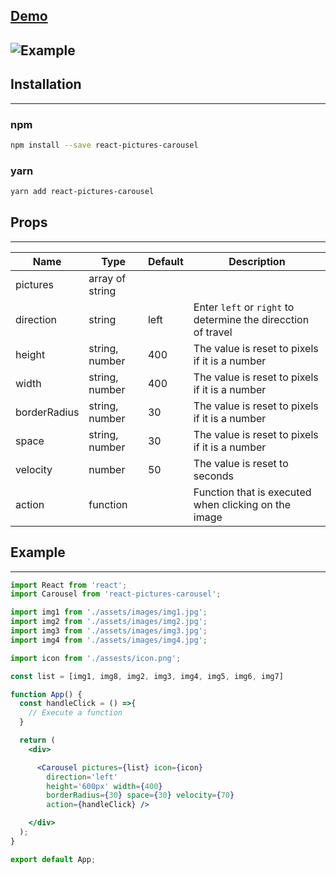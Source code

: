 ## [Demo](https://codesandbox.io/s/agitated-breeze-2kmzw?file=/src/App.js)
![Example](https://firebasestorage.googleapis.com/v0/b/hector-rendon-95fbb.appspot.com/o/react-pictures-carousel%2Fexample.gif?alt=media&token=055e3732-fbaf-4285-9817-e3bdc602f6c7)
-----
## Installation
-----
### npm
```bash
npm install --save react-pictures-carousel
```

### yarn

```bash
yarn add react-pictures-carousel
```

## Props
-----
| Name      | Type                    | Default   | Description   |
| --------  | -------------           | --------- | ------------- |
| pictures  | array of string         |           |               |
| direction | string                  | left      |Enter `left` or `right` to determine the direcction of travel|
| height    | string, number          | 400       |The value is reset to pixels if it is a number |
| width     | string, number          | 400       |The value is reset to pixels if it is a number |
| borderRadius | string, number       | 30        |The value is reset to pixels if it is a number |
| space     | string, number          | 30        |The value is reset to pixels if it is a number |
| velocity  | number                  | 50        |The value is reset to seconds                  |
| action    | function                |           |Function that is executed when clicking on the image|

## Example
-----
```jsx static
import React from 'react';
import Carousel from 'react-pictures-carousel';

import img1 from './assets/images/img1.jpg';
import img2 from './assets/images/img2.jpg';
import img3 from './assets/images/img3.jpg';
import img4 from './assets/images/img4.jpg';

import icon from './assests/icon.png';

const list = [img1, img8, img2, img3, img4, img5, img6, img7]

function App() {
  const handleClick = () =>{
    // Execute a function
  }

  return (
    <div>

      <Carousel pictures={list} icon={icon}
        direction='left'
        height='600px' width={400}
        borderRadius={30} space={30} velocity={70}
        action={handleClick} />

    </div>
  );
}

export default App;
```